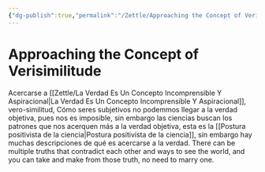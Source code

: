 ```yaml
---
{"dg-publish":true,"permalink":"/Zettle/Approaching the Concept of Verisimilitude/","title":"Approaching the Concept of Verisimilitude","created":"Thursday, 2023-08-31, 5:42:37 pm","updated":"Thursday, 2023-12-07, 5:31:21 pm"}
---
```



# Approaching the Concept of Verisimilitude


Acercarse a [[Zettle/La Verdad Es Un Concepto Incomprensible Y Aspiracional\|La Verdad Es Un Concepto Incomprensible Y Aspiracional]], vero-similitud, Cómo seres subjetivos no podemmos llegar a la verdad objetiva, pues nos es imposible, sin embargo las ciencias buscan los patrones que nos acerquen más a la verdad objetiva, esta es la [[Postura positivista de la ciencia\|Postura positivista de la ciencia]], sin embargo hay muchas descripciones de qué es acercarse a la verdad.
There can be multiple truths that contradict each other and ways to see the world, and you can take and make from those truth, no need to marry one.
